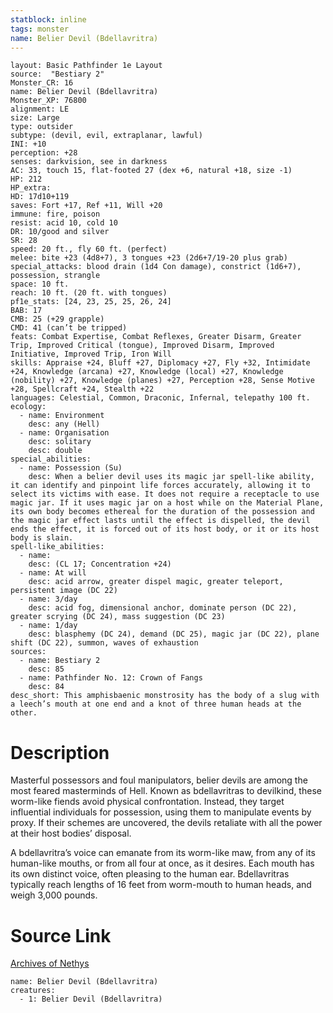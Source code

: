 ```yaml
---
statblock: inline
tags: monster
name: Belier Devil (Bdellavritra)
---
```

```statblock
layout: Basic Pathfinder 1e Layout
source:  "Bestiary 2"
Monster_CR: 16
name: Belier Devil (Bdellavritra)
Monster_XP: 76800
alignment: LE
size: Large
type: outsider
subtype: (devil, evil, extraplanar, lawful)
INI: +10
perception: +28
senses: darkvision, see in darkness
AC: 33, touch 15, flat-footed 27 (dex +6, natural +18, size -1)
HP: 212
HP_extra: 
HD: 17d10+119
saves: Fort +17, Ref +11, Will +20
immune: fire, poison
resist: acid 10, cold 10
DR: 10/good and silver
SR: 28
speed: 20 ft., fly 60 ft. (perfect)
melee: bite +23 (4d8+7), 3 tongues +23 (2d6+7/19-20 plus grab)
special_attacks: blood drain (1d4 Con damage), constrict (1d6+7), possession, strangle
space: 10 ft.
reach: 10 ft. (20 ft. with tongues)
pf1e_stats: [24, 23, 25, 25, 26, 24]
BAB: 17
CMB: 25 (+29 grapple)
CMD: 41 (can’t be tripped)
feats: Combat Expertise, Combat Reflexes, Greater Disarm, Greater Trip, Improved Critical (tongue), Improved Disarm, Improved Initiative, Improved Trip, Iron Will
skills: Appraise +24, Bluff +27, Diplomacy +27, Fly +32, Intimidate +24, Knowledge (arcana) +27, Knowledge (local) +27, Knowledge (nobility) +27, Knowledge (planes) +27, Perception +28, Sense Motive +28, Spellcraft +24, Stealth +22
languages: Celestial, Common, Draconic, Infernal, telepathy 100 ft.
ecology:
  - name: Environment
    desc: any (Hell)
  - name: Organisation
    desc: solitary
    desc: double
special_abilities:
  - name: Possession (Su)
    desc: When a belier devil uses its magic jar spell-like ability, it can identify and pinpoint life forces accurately, allowing it to select its victims with ease. It does not require a receptacle to use magic jar. If it uses magic jar on a host while on the Material Plane, its own body becomes ethereal for the duration of the possession and the magic jar effect lasts until the effect is dispelled, the devil ends the effect, it is forced out of its host body, or it or its host body is slain.
spell-like_abilities:
  - name:
    desc: (CL 17; Concentration +24)
  - name: At will
    desc: acid arrow, greater dispel magic, greater teleport, persistent image (DC 22)
  - name: 3/day
    desc: acid fog, dimensional anchor, dominate person (DC 22), greater scrying (DC 24), mass suggestion (DC 23)
  - name: 1/day
    desc: blasphemy (DC 24), demand (DC 25), magic jar (DC 22), plane shift (DC 22), summon, waves of exhaustion
sources:
  - name: Bestiary 2
    desc: 85
  - name: Pathfinder No. 12: Crown of Fangs
    desc: 84
desc_short: This amphisbaenic monstrosity has the body of a slug with a leech’s mouth at one end and a knot of three human heads at the other. 
```
# Description
Masterful possessors and foul manipulators, belier devils are among the most feared masterminds of Hell. Known as bdellavritras to devilkind, these worm-like fiends avoid physical confrontation. Instead, they target influential individuals for possession, using them to manipulate events by proxy. If their schemes are uncovered, the devils retaliate with all the power at their host bodies’ disposal. 

A bdellavritra’s voice can emanate from its worm-like maw, from any of its human-like mouths, or from all four at once, as it desires. Each mouth has its own distinct voice, often pleasing to the human ear. Bdellavritras typically reach lengths of 16 feet from worm-mouth to human heads, and weigh 3,000 pounds.
# Source Link
[Archives of Nethys](https://aonprd.com/MonsterDisplay.aspx?ItemName=Belier%20Devil%20(Bdellavritra))
```encounter-table
name: Belier Devil (Bdellavritra)
creatures:
  - 1: Belier Devil (Bdellavritra)
```
